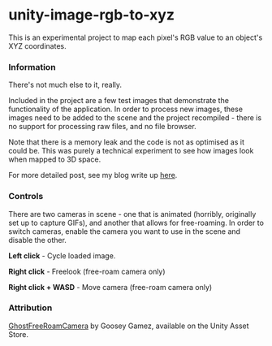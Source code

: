 # unity-image-rgb-to-xyz

This is an experimental project to map each pixel's RGB value to an object's XYZ coordinates.

### Information

There's not much else to it, really.

Included in the project are a few test images that demonstrate the functionality of the application. In order to process new images, these images need to be added to the scene and the project recompiled - there is no support for processing raw files, and no file browser.

Note that there is a memory leak and the code is not as optimised as it could be. This was purely a technical experiment to see how images look when mapped to 3D space.

For more detailed post, see my blog write up [here](https://programmerkb.wordpress.com/2017/06/17/colour-to-spatial-mapping-image-processor/).

### Controls

There are two cameras in scene - one that is animated (horribly, originally set up to capture GIFs), and another that allows for free-roaming. In order to switch cameras, enable the camera you want to use in the scene and disable the other.

**Left click**          - Cycle loaded image.

**Right click**         - Freelook (free-roam camera only)

**Right click + WASD**  - Move camera (free-roam camera only)

### Attribution

[GhostFreeRoamCamera](https://www.assetstore.unity3d.com/en/#!/content/19250) by Goosey Gamez, available on the Unity Asset Store.
